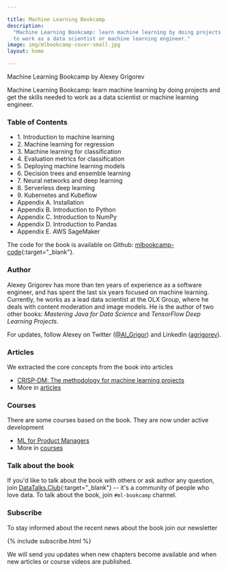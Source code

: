 ```yaml
---

title: Machine Learning Bookcamp
description:
  "Machine Learning Bookcamp: learn machine learning by doing projects and get the skills needed
  to work as a data scientist or machine learning engineer."
image: img/mlbookcamp-cover-small.jpg
layout: home

---
```


Machine Learning Bookcamp by Alexey Grigorev<br/>


Machine Learning Bookcamp: learn machine learning by doing projects and get the skills needed
to work as a data scientist or machine learning engineer.


### Table of Contents

<ul>
<li>1. Introduction to machine learning</li>
<li>2. Machine learning for regression</li>
<li>3. Machine learning for classification</li>
<li>4. Evaluation metrics for classification</li>
<li>5. Deploying machine learning models</li>
<li>6. Decision trees and ensemble learning</li>
<li>7. Neural networks and deep learning</li>
<li>8. Serverless deep learning</li>
<li>9. Kubernetes and Kubeflow</li>
<li>Appendix A. Installation</li>
<li>Appendix B. Introduction to Python</li>
<li>Appendix C. Introduction to NumPy</li>
<li>Appendix D. Introduction to Pandas</li>
<li>Appendix E. AWS SageMaker</li>
</ul>

The code for the book is available on Github: [mlbookcamp-code](https://github.com/alexeygrigorev/mlbookcamp-code){:target="_blank"}.


### Author

Alexey Grigorev has more than ten years of experience as a software engineer, and has spent the last six years
focused on machine learning. Currently, he works as a lead data scientist at the OLX Group, where he deals
with content moderation and image models. He is the author of two other books: 
<i>Mastering Java for Data Science</i> and <i>TensorFlow Deep Learning Projects</i>.

For updates, follow Alexey on Twitter (<a href="https://twitter.com/Al_Grigor" target="_blank">@Al_Grigor</a>) and
LinkedIn (<a href="https://www.linkedin.com/in/agrigorev" target="_blank">agrigorev</a>).

### Articles

We extracted the core concepts from the book into articles

* [CRISP-DM: The methodology for machine learning projects](/article/crisp-dm)
* More in [articles](/articles)


### Courses 

There are some courses based on the book. They are now under active development

* [ML for Product Managers](/course/ml-pm)
* More in [courses](/courses)


### Talk about the book

If you'd like to talk about the book with others or ask author any question, 
join [DataTalks.Club](https://datatalks.club){:target="_blank"} -- it's a community of people who love data.
To talk about the book, join `#ml-bookcamp` channel. 



### Subscribe

To stay informed about the recent news about the book join our newsletter

{% include subscribe.html %}

We will send you updates when new chapters become available and when new articles or course videos are published.

